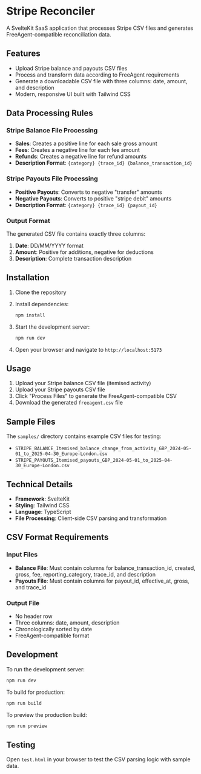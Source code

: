 # Stripe Reconciler

A SvelteKit SaaS application that processes Stripe CSV files and generates FreeAgent-compatible reconciliation data.

## Features

- Upload Stripe balance and payouts CSV files
- Process and transform data according to FreeAgent requirements
- Generate a downloadable CSV file with three columns: date, amount, and description
- Modern, responsive UI built with Tailwind CSS

## Data Processing Rules

### Stripe Balance File Processing
- **Sales**: Creates a positive line for each sale gross amount
- **Fees**: Creates a negative line for each fee amount
- **Refunds**: Creates a negative line for refund amounts
- **Description Format**: `{category} {trace_id} {balance_transaction_id}`

### Stripe Payouts File Processing
- **Positive Payouts**: Converts to negative "transfer" amounts
- **Negative Payouts**: Converts to positive "stripe debit" amounts
- **Description Format**: `{category} {trace_id} {payout_id}`

### Output Format
The generated CSV file contains exactly three columns:
1. **Date**: DD/MM/YYYY format
2. **Amount**: Positive for additions, negative for deductions
3. **Description**: Complete transaction description

## Installation

1. Clone the repository
2. Install dependencies:
   ```bash
   npm install
   ```

3. Start the development server:
   ```bash
   npm run dev
   ```

4. Open your browser and navigate to `http://localhost:5173`

## Usage

1. Upload your Stripe balance CSV file (itemised activity)
2. Upload your Stripe payouts CSV file
3. Click "Process Files" to generate the FreeAgent-compatible CSV
4. Download the generated `freeagent.csv` file

## Sample Files

The `samples/` directory contains example CSV files for testing:
- `STRIPE_BALANCE_Itemised_balance_change_from_activity_GBP_2024-05-01_to_2025-04-30_Europe-London.csv`
- `STRIPE_PAYOUTS_Itemised_payouts_GBP_2024-05-01_to_2025-04-30_Europe-London.csv`

## Technical Details

- **Framework**: SvelteKit
- **Styling**: Tailwind CSS
- **Language**: TypeScript
- **File Processing**: Client-side CSV parsing and transformation

## CSV Format Requirements

### Input Files
- **Balance File**: Must contain columns for balance_transaction_id, created, gross, fee, reporting_category, trace_id, and description
- **Payouts File**: Must contain columns for payout_id, effective_at, gross, and trace_id

### Output File
- No header row
- Three columns: date, amount, description
- Chronologically sorted by date
- FreeAgent-compatible format

## Development

To run the development server:
```bash
npm run dev
```

To build for production:
```bash
npm run build
```

To preview the production build:
```bash
npm run preview
```

## Testing

Open `test.html` in your browser to test the CSV parsing logic with sample data. 